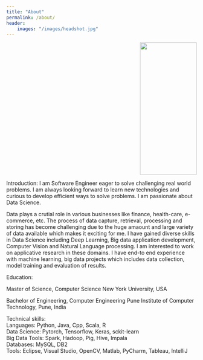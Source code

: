 ```yaml
---
title: "About"
permalink: /about/
header:
    images: "/images/headshot.jpg"
---
```


<p class="aligncenter">
    <img src="/images/headshot1.png" width="150" height="350"/>
</p>

<style>
.aligncenter {
    text-align: right;
}
</style>

Introduction:
I am Software Engineer eager to solve challenging real world problems. I am always looking forward to learn new technologies and curious to develop efficient ways to solve problems. I am passionate about Data Science. 

Data plays a crutial role in various businesses like finance, health-care, e-commerce, etc. The process of data capture, retrieval, processing and storing has become challenging due to the huge amaount and large variety of data available which makes it exciting for me. I have gained diverse skills in Data Science including Deep Learning, Big data application development, Computer Vision and Natural Language processing. I am interested to work on applicative research in these domains. I have end-to end experience with machine learning, big data projects which includes data collection, model training and evaluation of results. 

Education:

Master of Science, Computer Science
New York University, USA

Bachelor of Engineering, Computer Engineering
Pune Institute of Computer Technology, Pune, India

Technical skills:  
Languages: Python, Java, Cpp, Scala, R  
Data Science: Pytorch, Tensorflow, Keras, sckit-learn  
Big Data Tools: Spark, Hadoop, Pig, Hive, Impala  
Databases: MySQL, DB2  
Tools: Eclipse, Visual Studio, OpenCV, Matlab, PyCharm, Tableau, IntelliJ